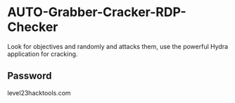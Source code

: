 # AUTO-Grabber-Cracker-RDP-Checker
Look for objectives and randomly and attacks them, use the powerful Hydra application for cracking.

## Password 
level23hacktools.com

